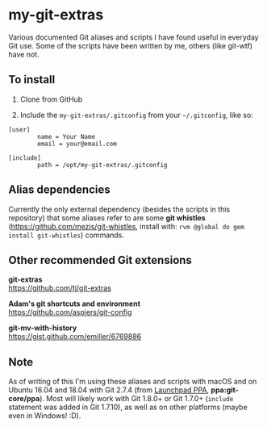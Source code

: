 
my-git-extras
=============

Various documented Git aliases and scripts I have found useful in everyday Git use. Some of the scripts have been written by me, others (like git-wtf) have not.


To install
----------

1) Clone from GitHub

2) Include the `my-git-extras/.gitconfig` from your `~/.gitconfig`, like so:

```
[user]
        name = Your Name
        email = your@email.com

[include]
        path = /opt/my-git-extras/.gitconfig
```


Alias dependencies
------------------

Currently the only external dependency (besides the scripts in this repository) that some aliases refer to are some **git whistles** (https://github.com/mezis/git-whistles, install with: `rvm @global do gem install git-whistles`) commands.


Other recommended Git extensions
--------------------------------

**git-extras**  
https://github.com/tj/git-extras

**Adam's git shortcuts and environment**  
https://github.com/aspiers/git-config

**git-mv-with-history**  
https://gist.github.com/emiller/6769886


Note
----

As of writing of this I'm using these aliases and scripts with macOS and on Ubuntu 16.04 and 18.04 with Git 2.7.4 (from [Launchpad PPA](https://launchpad.net/~git-core/+archive/ubuntu/ppa), **ppa:git-core/ppa**). Most will likely work with Git 1.8.0+ or Git 1.7.0+ (`include` statement was added in Git 1.7.10), as well as on other platforms (maybe even in Windows! :D).
